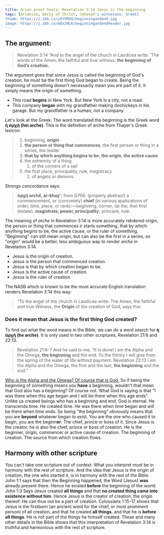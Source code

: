 ```yaml
---
title: Arian proof texts: Revelation 3:14 Jesus is the beginning
tags: [Arianism, Deity of Christ, Jehovah's witnesses, Greek]
thumb: https://i.ibb.co/yXYVMX0/beginningandend.jpg
image: https://i.ibb.co/m8xJWLR/beginningandendheader.jpg
---
```


## The argument:

> Revelation 3:14 “And to the angel of the church in Laodicea write: ‘The words of the Amen, the faithful and true witness, **the beginning of God’s creation.**

The argument goes that since Jesus is called the beginning of God's creation, he must be the first thing God began to create. Being the beginning of something doesn't necessarily mean you are part of it. It simply means the origin of something.

*   This road **begins** in New York. But New York is a city, not a road.
*   This company **began** with my grandfather making doohickeys in his garage. But my grandfather is a human, not a company.

Let's look at the Greek. The word translated the beginning is the Greek word **ἡ ἀρχή (hei arche)**. This is the definition of arche from Thayer's Greek lexicon:

> 1.  beginning, **origin**
> 2.  **the person or thing that commences**, the first person or thing in a series, the leader
> 3.  **that by which anything begins to be, the origin, the active cause**
> 4.  the extremity of a thing
>     1.  of the corners of a sail
> 5.  the first place, principality, rule, magistracy
>     1.  of angels or demons

Strongs concordance says:

> **ἀρχή archḗ, ar-khay'**; from G756; (properly abstract) a commencement, or (concretely) **chief** (in various applications of order, time, place, or rank):—beginning, corner, (at the, the) first (estate), **magistrate, power, principality**, principle, rule.

The meaning of _arche_ in Revelation 3:14 is more accurately rebdered origin, the person or thing that commences ir starts something, that by which anything begins to be, the active cause, or the ruler of something. "Beginning" can still mean origin, but can also be the first in a series, so "origin" would be a better, less ambiguous way to render _arche_ in Revelation 3:14.

*   Jesus is the origin of creation.
*   Jesus is the person that commenced creation.
*   Jesus is that by which creation began to be.
*   Jesus is the active cause of creation.
*   Jesus is the ruler of creation.

The NASB which is known to be the most accurate English translation renders Revelation 3:14 this way:

> “To the angel of the church in Laodicea write: The Amen, the faithful and true Witness, the **Origin** of the creation of God, says this:

### Does it mean that Jesus is the first thing God created?

To find out what the word means in the Bible, we can do a word search for **ἡ ἀρχὴ (he arche)**. It is only used in two other scriptures, Revelation 21:6 and 22:13.

> Revelation 21:6-7 And he said to me, “It is done! I am the Alpha and the Omega, **the beginning** and the end. To the thirsty I will give from the spring of the water of life without payment. Revelation 22:13 I am the Alpha and the Omega, the first and the last, **the beginning** and the end.”

[Who is the Alpha and the Omega? Of course that is God.](https://thyreon.com/jesus-is-the-first-and-the-last/) So if being the beginning of something means you **have** a beginning, wouldn't that mean that God also has a beginning? Of course not. What God is saying is that "I was there when this age began and I will be there when this age ends". Unlike us created beings who has a beginning and end, God is eternal. He transcends time. He created time. He was there when time began and will be there when time ends. So being "the beginning" obviously means that you are **beyond** whatever began to exist. You are the one who caused it to begin, you are the beginn**er**. The chief, prince or boss of it. Since Jesus is the creator, he is also the chief, prince or boss of creation. He is the beginner, origin, commencer or active cause of creation. The beginning of creation. The source from which creation flows.

## Harmony with other scripture

You can't take one scripture out of context. What you interpret must be in harmony with the rest of scripture. And the idea that Jesus is the origin of creation, the one who started it, is in harmony with the rest of the Bible. John 1:1 says that then the Beginning happened, the Word (Jesus) **was** already present there. Hence he existed **before** the beginning of the world. John 1:3 Says Jesus created **all things** and that **no created thing came into existence without him**. Hence Jesus is the creator of creation, the origin thereof. He can thus not be a part of creation. Colossians 1:15-17 shows that Jesus is the firstborn (an ancient word for the chief, or most prominent person) of all creation, and that he created **all things**, and that he is **before all things**. He is not part of the things he himself created. These and many other details in the Bible shows that this interpretation of Revelation 3:14 is truthful and harmonious with the rest of scripture.

